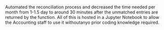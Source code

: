Automated the reconciliation process and decreased the time needed per month from 1-1.5 day to around 30 minutes after the unmatched entries are returned by the function. All of this is hosted in a Jupyter Notebook to allow the Accounting staff to use it withoutanyo prior coding knowledge required.

